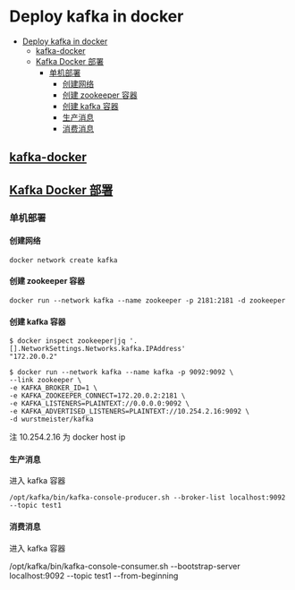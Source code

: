 # Deploy kafka in docker

- [Deploy kafka in docker](#deploy-kafka-in-docker)
  - [kafka-docker](#kafka-docker)
  - [Kafka Docker 部署](#kafka-docker-部署)
    - [单机部署](#单机部署)
      - [创建网络](#创建网络)
      - [创建 zookeeper 容器](#创建-zookeeper-容器)
      - [创建 kafka 容器](#创建-kafka-容器)
      - [生产消息](#生产消息)
      - [消费消息](#消费消息)

## [kafka-docker](https://github.com/wurstmeister/kafka-docker)

## [Kafka Docker 部署](https://www.jianshu.com/p/bacc8eb03c4b)

### 单机部署

#### 创建网络

    docker network create kafka

#### 创建 zookeeper 容器

    docker run --network kafka --name zookeeper -p 2181:2181 -d zookeeper 

#### 创建 kafka 容器

    $ docker inspect zookeeper|jq '.[].NetworkSettings.Networks.kafka.IPAddress'
    "172.20.0.2"

    $ docker run --network kafka --name kafka -p 9092:9092 \
    --link zookeeper \
    -e KAFKA_BROKER_ID=1 \
    -e KAFKA_ZOOKEEPER_CONNECT=172.20.0.2:2181 \
    -e KAFKA_LISTENERS=PLAINTEXT://0.0.0.0:9092 \
    -e KAFKA_ADVERTISED_LISTENERS=PLAINTEXT://10.254.2.16:9092 \
    -d wurstmeister/kafka

注 10.254.2.16 为 docker host ip

#### 生产消息

进入 kafka 容器

    /opt/kafka/bin/kafka-console-producer.sh --broker-list localhost:9092 --topic test1

#### 消费消息

进入 kafka 容器

/opt/kafka/bin/kafka-console-consumer.sh --bootstrap-server localhost:9092 --topic test1 --from-beginning
